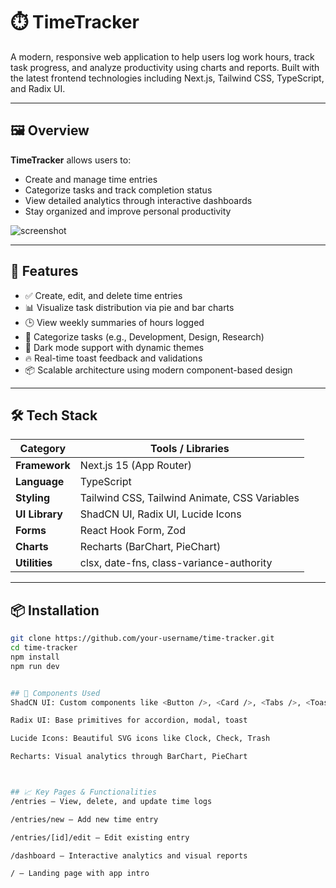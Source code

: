 # ⏱️ TimeTracker

A modern, responsive web application to help users log work hours, track task progress, and analyze productivity using charts and reports. Built with the latest frontend technologies including Next.js, Tailwind CSS, TypeScript, and Radix UI.

---

## 🖼️ Overview

**TimeTracker** allows users to:
- Create and manage time entries
- Categorize tasks and track completion status
- View detailed analytics through interactive dashboards
- Stay organized and improve personal productivity

![screenshot](https://via.placeholder.com/1200x600?text=Add+Screenshots+Here)

---

## 🚀 Features

- ✅ Create, edit, and delete time entries
- 📊 Visualize task distribution via pie and bar charts
- 🕒 View weekly summaries of hours logged
- 📁 Categorize tasks (e.g., Development, Design, Research)
- 🌙 Dark mode support with dynamic themes
- 🔥 Real-time toast feedback and validations
- 📦 Scalable architecture using modern component-based design

---

## 🛠 Tech Stack

| Category        | Tools / Libraries                                    |
|-----------------|------------------------------------------------------|
| **Framework**   | Next.js 15 (App Router)                              |
| **Language**    | TypeScript                                           |
| **Styling**     | Tailwind CSS, Tailwind Animate, CSS Variables        |
| **UI Library**  | ShadCN UI, Radix UI, Lucide Icons                    |
| **Forms**       | React Hook Form, Zod                                 |
| **Charts**      | Recharts (BarChart, PieChart)                        |
| **Utilities**   | clsx, date-fns, class-variance-authority             |

---

## 📦 Installation

```bash
git clone https://github.com/your-username/time-tracker.git
cd time-tracker
npm install
npm run dev


## 🧪 Components Used
ShadCN UI: Custom components like <Button />, <Card />, <Tabs />, <Toast />

Radix UI: Base primitives for accordion, modal, toast

Lucide Icons: Beautiful SVG icons like Clock, Check, Trash

Recharts: Visual analytics through BarChart, PieChart



## 📈 Key Pages & Functionalities
/entries – View, delete, and update time logs

/entries/new – Add new time entry

/entries/[id]/edit – Edit existing entry

/dashboard – Interactive analytics and visual reports

/ – Landing page with app intro

